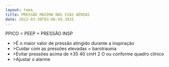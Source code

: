 ```yaml
---
layout: tema
title: PRESSÃO MÁXIMA NAS VIAS AÉREAS
date: 2022-03-30T03:06:59.393Z
---
```

PPICO = PEEP + PRESSÃO INSP

* \>É o maior valor de pressão atingido durante a inspiração
* \>Cuidar com as pressões elevadas = barotrauma
* \>Evitar pressões acima de ≥35 40 cmH 2 O ou conforme quadro clínico
* \>Ajustar o alarme